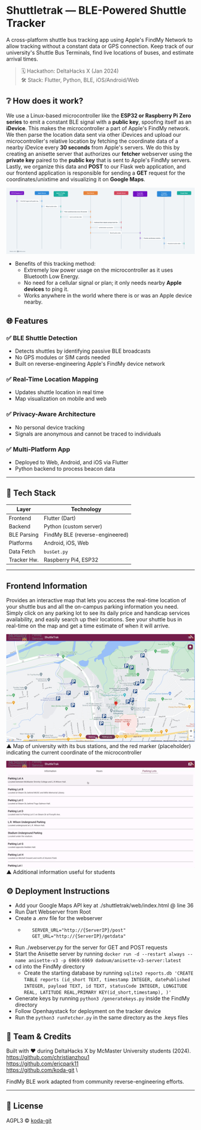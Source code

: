 # Shuttletrak — BLE-Powered Shuttle Tracker

A cross-platform shuttle bus tracking app using Apple's FindMy Network to allow tracking without a constant data or GPS connection. Keep track of our university's Shuttle Bus Terminals, find live locations of buses, and estimate arrival times.

> 🗓️ Hackathon: DeltaHacks X (Jan 2024)  
> 🛠️ Stack: Flutter, Python, BLE, iOS/Android/Web

## ❔ How does it work?
We use a Linux-based microcontroller like the **ESP32 or Raspberry Pi Zero series** to emit a constant BLE signal with a **public key**, spoofing itself as an **iDevice**. This makes the microcontroller a part of Apple's FindMy network. We then parse the location data sent via other iDevices and upload our microcontroller's relative location by fetching the coordinate data of a nearby iDevice every **30 seconds** from Apple's servers. We do this by creating an anisette server that authorizes our **fetcher** webserver using the **private key** paired to the **public key** that is sent to Apple's FindMy servers. Lastly, we organize this data and **POST** to our Flask web application, and our frontend application is responsible for sending a **GET** request for the coordinates/unixtime and visualizing it on **Google Maps**.

![](./images/diagram.png)

- Benefits of this tracking method:
  - Extremely low power usage on the microcontroller as it uses Bluetooth Low Energy.
  - No need for a cellular signal or plan; it only needs nearby **Apple devices** to ping it.
  - Works anywhere in the world where there is or was an Apple device nearby.

## 🌐 Features

### ✅ BLE Shuttle Detection
- Detects shuttles by identifying passive BLE broadcasts
- No GPS modules or SIM cards needed
- Built on reverse-engineering Apple's FindMy device network

### ✅ Real-Time Location Mapping
- Updates shuttle location in real time
- Map visualization on mobile and web

### ✅ Privacy-Aware Architecture
- No personal device tracking
- Signals are anonymous and cannot be traced to individuals

### ✅ Multi-Platform App
- Deployed to Web, Android, and iOS via Flutter
- Python backend to process beacon data

---

## 🧰 Tech Stack

| Layer       | Technology            |
|-------------|------------------------|
| Frontend    | Flutter (Dart)         |
| Backend     | Python (custom server) |
| BLE Parsing | FindMy BLE (reverse-engineered) |
| Platforms   | Android, iOS, Web      |
| Data Fetch  | `busGet.py`            |
| Tracker Hw. | Raspberry Pi4, ESP32  |

---


## Frontend Information
Provides an interactive map that lets you access the real-time location of your shuttle bus and all the on-campus parking information you need. Simply click on any parking lot to see its daily price and handicap services availability, and easily search up their locations. See your shuttle bus in real-time on the map and get a time estimate of when it will arrive.

![](./images/scr1.jpeg)
▲ Map of university with its bus stations, and the red marker (placeholder) indicating the current coordinate of the microcontroller

![](./images/scr2.png)
▲ Additional information useful for students



## ⚙️ Deployment Instructions
 - Add your Google Maps API key at ./shuttletrak/web/index.html @ line 36
 - Run Dart Webserver from Root
 - Create a .env file for the webserver
   - ```
        SERVER_URL="http://{ServerIP}/post"
        GET_URL="http://{ServerIP}/getdata"
     ```
 - Run ./webserver.py for the server for GET and POST requests
 - Start the Anisette server by running ```docker run -d --restart always --name anisette-v3 -p 6969:6969 dadoum/anisette-v3-server:latest```
 - cd into the FindMy directory
   - Create the starting database by running ```sqlite3 reports.db 'CREATE TABLE reports (id_short TEXT, timestamp INTEGER, datePublished INTEGER, payload TEXT, id TEXT, statusCode INTEGER, LONGITUDE REAL, LATITUDE REAL,PRIMARY KEY(id_short,timestamp), )'```
 - Generate keys by running ```python3 /generatekeys.py``` inside the FindMy directory
 - Follow Openhaystack for deployment on the tracker device
 - Run the ```python3 runFetcher.py``` in the same directory as the .keys files

## 🤝 Team & Credits

Built with ❤️ during DeltaHacks X by McMaster University students (2024).  
https://github.com/christianzhou1 \
https://github.com/ericpark11 \
https://github.com/koda-git \

FindMy BLE work adapted from community reverse-engineering efforts.

---

## 📝 License

AGPL3 © [koda-git](https://github.com/koda-git)
